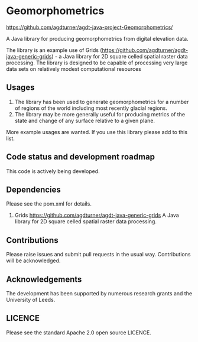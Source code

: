 # Geomorphometrics

https://github.com/agdturner/agdt-java-project-Geomorphometrics/

A Java library for producing geomorphometrics from digital elevation data.

The library is an example use of Grids (https://github.com/agdturner/agdt-java-generic-grids) - a Java library for 2D square celled spatial raster data processing. The library is designed to be capable of processing very large data sets on relatively modest computational resources

## Usages
1. The library has been used to generate geomorphometrics for a number of regions of the world including most recently glacial regions.
2. The library may be more generally useful for producing metrics of the state and change of any surface relative to a given plane.

More example usages are wanted. If you use this library please add to this list.

## Code status and development roadmap
This code is actively being developed.

## Dependencies
Please see the pom.xml for details.
1. Grids
https://github.com/agdturner/agdt-java-generic-grids
A Java library for 2D square celled spatial raster data processing.

## Contributions
Please raise issues and submit pull requests in the usual way. Contributions will be acknowledged.

## Acknowledgements
The development has been supported by numerous research grants and the University of Leeds. 

## LICENCE
Please see the standard Apache 2.0 open source LICENCE.
